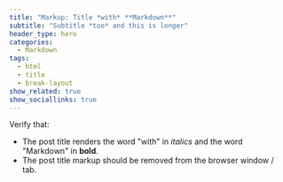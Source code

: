 ```yaml
---
title: "Markup: Title *with* **Markdown**"
subtitle: "Subtitle *too* and this is longer"
header_type: hero
categories:
  - Markdown
tags:
  - html
  - title
  - break-layout
show_related: true
show_sociallinks: true
---
```


Verify that:

* The post title renders the word "with" in *italics* and the word "Markdown" in **bold**.
* The post title markup should be removed from the browser window / tab.